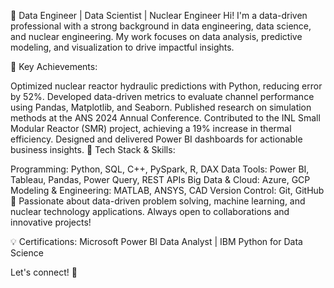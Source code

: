 🚀 Data Engineer | Data Scientist | Nuclear Engineer
Hi! I'm a data-driven professional with a strong background in data engineering, data science, and nuclear engineering. My work focuses on data analysis, predictive modeling, and visualization to drive impactful insights.

🔹 Key Achievements:

Optimized nuclear reactor hydraulic predictions with Python, reducing error by 52%.
Developed data-driven metrics to evaluate channel performance using Pandas, Matplotlib, and Seaborn.
Published research on simulation methods at the ANS 2024 Annual Conference.
Contributed to the INL Small Modular Reactor (SMR) project, achieving a 19% increase in thermal efficiency.
Designed and delivered Power BI dashboards for actionable business insights.
🔹 Tech Stack & Skills:

Programming: Python, SQL, C++, PySpark, R, DAX
Data Tools: Power BI, Tableau, Pandas, Power Query, REST APIs
Big Data & Cloud: Azure, GCP
Modeling & Engineering: MATLAB, ANSYS, CAD
Version Control: Git, GitHub
📢 Passionate about data-driven problem solving, machine learning, and nuclear technology applications. Always open to collaborations and innovative projects!

💡 Certifications: Microsoft Power BI Data Analyst | IBM Python for Data Science

Let's connect! 🚀

